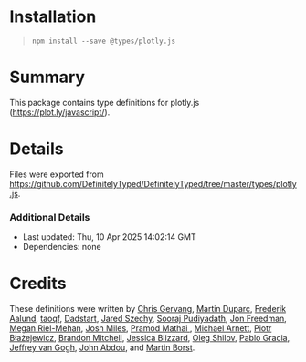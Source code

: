 # Installation
> `npm install --save @types/plotly.js`

# Summary
This package contains type definitions for plotly.js (https://plot.ly/javascript/).

# Details
Files were exported from https://github.com/DefinitelyTyped/DefinitelyTyped/tree/master/types/plotly.js.

### Additional Details
 * Last updated: Thu, 10 Apr 2025 14:02:14 GMT
 * Dependencies: none

# Credits
These definitions were written by [Chris Gervang](https://github.com/chrisgervang), [Martin Duparc](https://github.com/martinduparc), [Frederik Aalund](https://github.com/frederikaalund), [taoqf](https://github.com/taoqf), [Dadstart](https://github.com/Dadstart), [Jared Szechy](https://github.com/szechyjs), [Sooraj Pudiyadath](https://github.com/soorajpudiyadath), [Jon Freedman](https://github.com/jonfreedman), [Megan Riel-Mehan](https://github.com/meganrm), [Josh Miles](https://github.com/milesjos), [Pramod Mathai ](https://github.com/skippercool), [Michael Arnett](https://github.com/marnett-git), [Piotr Błażejewicz](https://github.com/peterblazejewicz), [Brandon Mitchell](https://github.com/brammitch), [Jessica Blizzard](https://github.com/blizzardjessica), [Oleg Shilov](https://github.com/olegshilov), [Pablo Gracia](https://github.com/PabloGracia), [Jeffrey van Gogh](https://github.com/jvgogh), [John Abdou](https://github.com/jpabdou), and [Martin Borst](https://github.com/mrtnbrst).
